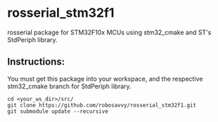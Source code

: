 # rosserial_stm32f1
rosserial package for STM32F10x MCUs using stm32_cmake and ST's StdPeriph library.

## Instructions:

You must get this package into your workspace, and the respective stm32_cmake branch for StdPeriph library.

    cd <your_ws_dir>/src/
    git clone https://github.com/robosavvy/rosserial_stm32f1.git
    git submodule update --recursive
